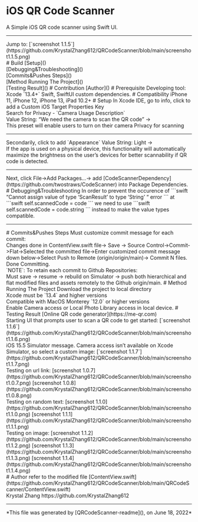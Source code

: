 # iOS QR Code Scanner
A Simple iOS QR code scanner using Swift UI. <br/>
<hr>
Jump to:
[`screenshot 1.1.5`](https://github.com/KrystalZhang612/QRCodeScanner/blob/main/screenshot1.1.5.png)<br/>
# Build
[Setup]()<br/>
[Debugging&Troubleshooting]()<br/>
[Commits&Pushes Steps]()<br/>
[Method Running The Project]()<br/>
[Testing Result]()
# Contribution
[Author]()
# Prerequisite
Developing tool: Xcode `13.4+` Swift, SwiftUI custom dependencies. 
# Compatibility
iPhone 11, iPhone 12, iPhone 13, iPad 10.2+
# Setup
In Xcode IDE, go to info, click to add a Custom iOS Target Properties Key<br/>
Search for Privacy - `Camera Usage Description` <br/>
Value String: “We need the camera to scan the QR code” -> <br/>
This preset will enable users to turn on their camera Privacy for scanning<br/>
<hr>
Secondarily, click to add `Appearance`  Value String: Light -><br/>
If the app is used on a physical device, this functionality will automatically maximize the brightness on the user’s devices for better scannability if QR code is detected. <br/>
<hr>
Next, click File->Add Packages…-> add [CodeScannerDependency](https://github.com/twostraws/CodeScanner) into Package Dependencies.
# Debugging&Troubleshooting
In order to prevent the occurence of 
```swift
“Cannot assign value of type ‘ScanResult’ to type ‘String’ “ error
``` 
at 
```swift 
self.scannedCode = code
```
we need to use 
```swift 
self.scannedCode = code.string 
```
instead to make the value types compatible. <br/>
<hr>
# Commits&Pushes Steps
Must customize commit message for each commit:<br/>
Changes done in ContentView.swift file-> Save -> Source Control->Commit->Flat->Selected the committed file->Enter customized commit message down below->Select Push to Remote (origin/origin/main)-> Commit N files. Done Committing. <br/>
`NOTE`: To retain each commit to Github Repositories: <br/>
Must save -> resume -> rebuild on Simulator -> push both hierarchical and flat modified files and assets remotely to the Github origin/main.
# Method Running The Project
Download the project to local directory<br/>
Xcode must be `13.4` and higher versions<br/>
Compatible with MacOS Monterey `12.0` or higher versions<br/>
Enable Camera access or Local Photo Library access in local device. 
# Testing Result
[Online QR code generator](https://me-qr.com)<br/>
Starting UI that prompts user to scan a QR code to get started: [`screenshot 1.1.6`](https://github.com/KrystalZhang612/QRCodeScanner/blob/main/screenshot1.1.6.png)<br/>
iOS 15.5 Simulator message. Camera access isn’t available on Xcode Simulator, so select a custom image: [`screenshot 1.1.7`](https://github.com/KrystalZhang612/QRCodeScanner/blob/main/screenshot1.1.7.png)<br/>
Testing on url link: [screenshot 1.0.7](https://github.com/KrystalZhang612/QRCodeScanner/blob/main/screenshot1.0.7.png)   [screenshot 1.0.8](https://github.com/KrystalZhang612/QRCodeScanner/blob/main/screenshot1.0.8.png)<br/>
Testing on random text:  [screenshot 1.1.0](https://github.com/KrystalZhang612/QRCodeScanner/blob/main/screenshot1.1.0.png)      [screenshot 1.1.1](https://github.com/KrystalZhang612/QRCodeScanner/blob/main/screenshot1.1.1.png)<br/>
Testing on image: [screenshot 1.1.2](https://github.com/KrystalZhang612/QRCodeScanner/blob/main/screenshot1.1.2.png)    [screenshot 1.1.3](https://github.com/KrystalZhang612/QRCodeScanner/blob/main/screenshot1.1.3.png)        [screenshot 1.1.4](https://github.com/KrystalZhang612/QRCodeScanner/blob/main/screenshot1.1.4.png)<br/>
# Author
refer to the modified file [ContentView.swift](https://github.com/KrystalZhang612/QRCodeScanner/blob/main/QRCodeScanner/ContentView.swift)<br/>
Krystal Zhang 
https://github.com/KrystalZhang612
<hr>
*This file was generated by [QRCodeScanner-readme](), on June 18, 2022*
